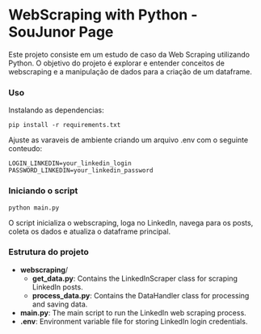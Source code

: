 # WebScraping with Python - SouJunor Page

Este projeto consiste em um estudo de caso da Web Scraping utilizando Python. O objetivo do projeto é explorar e entender conceitos de webscraping e a manipulação de dados para a criação de um dataframe.



### Uso

Instalando as dependencias:

    pip install -r requirements.txt


Ajuste as varaveis de ambiente criando um arquivo .env com o seguinte conteudo:

    LOGIN_LINKEDIN=your_linkedin_login
    PASSWORD_LINKEDIN=your_linkedin_password


### Iniciando o script

    python main.py

O script inicializa o webscraping, loga no LinkedIn, navega para os posts, coleta os dados e atualiza o dataframe principal.

### Estrutura do projeto

- **webscraping**/
    - **get_data.py**: Contains the LinkedInScraper class for scraping LinkedIn posts.
    - **process_data.py**: Contains the DataHandler class for processing and saving data.
- **main.py**: The main script to run the LinkedIn web scraping process.
- **.env**: Environment variable file for storing LinkedIn login credentials.

